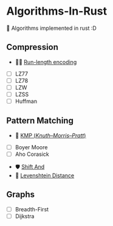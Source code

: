 # Algorithms-In-Rust
 🦀 Algorithms implemented in rust :D 

## Compression

- 🏃‍♀️ [Run-length encoding](Compression/RLE)
- [ ] LZ77
- [ ] LZ78
- [ ] LZW
- [ ] LZSS
- [ ] Huffman

## Pattern Matching
- 👾 [KMP (*Knuth–Morris–Pratt*)](PatternMatching/kmp)
- [ ] Boyer Moore
- [ ] Aho Corasick
- 🛡 [Shift And](PatternMatching/shift-and)
- 📏 [Levenshtein Distance](PatternMatching/levenshtein)

## Graphs
- [ ] Breadth-First
- [ ] Dijkstra
